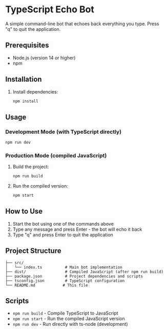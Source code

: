 # TypeScript Echo Bot

A simple command-line bot that echoes back everything you type. Press "q" to quit the application.

## Prerequisites

- Node.js (version 14 or higher)
- npm

## Installation

1. Install dependencies:
   ```bash
   npm install
   ```

## Usage

### Development Mode (with TypeScript directly)
```bash
npm run dev
```

### Production Mode (compiled JavaScript)
1. Build the project:
   ```bash
   npm run build
   ```

2. Run the compiled version:
   ```bash
   npm start
   ```

## How to Use

1. Start the bot using one of the commands above
2. Type any message and press Enter - the bot will echo it back
3. Type "q" and press Enter to quit the application

## Project Structure

```
├── src/
│   └── index.ts          # Main bot implementation
├── dist/                 # Compiled JavaScript (after npm run build)
├── package.json          # Project dependencies and scripts
├── tsconfig.json         # TypeScript configuration
└── README.md            # This file
```

## Scripts

- `npm run build` - Compile TypeScript to JavaScript
- `npm run start` - Run the compiled JavaScript version
- `npm run dev` - Run directly with ts-node (development)